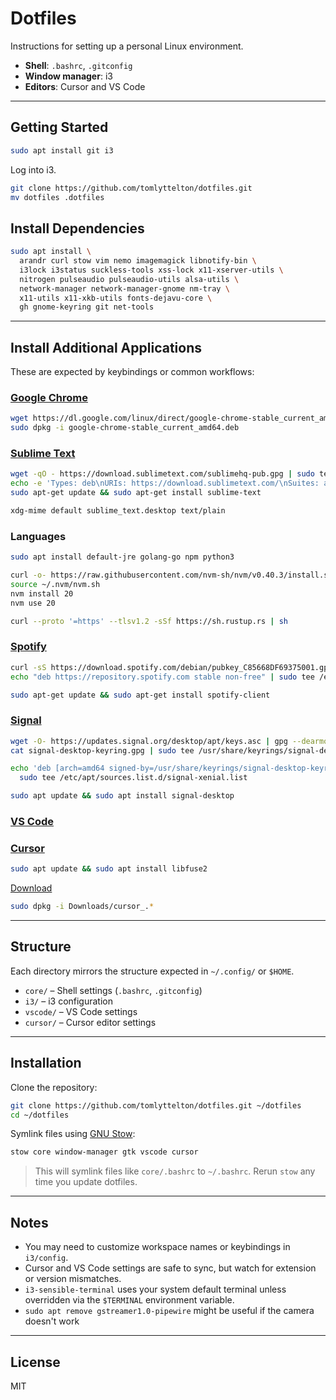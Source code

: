 # Dotfiles

Instructions for setting up a personal Linux environment.

- **Shell**: `.bashrc`, `.gitconfig`
- **Window manager**: i3
- **Editors**: Cursor and VS Code

---

## Getting Started

```bash
sudo apt install git i3
```

Log into i3.

```bash
git clone https://github.com/tomlyttelton/dotfiles.git
mv dotfiles .dotfiles
```

## Install Dependencies

```bash
sudo apt install \
  arandr curl stow vim nemo imagemagick libnotify-bin \
  i3lock i3status suckless-tools xss-lock x11-xserver-utils \
  nitrogen pulseaudio pulseaudio-utils alsa-utils \
  network-manager network-manager-gnome nm-tray \
  x11-utils x11-xkb-utils fonts-dejavu-core \
  gh gnome-keyring git net-tools
````

---

## Install Additional Applications

These are expected by keybindings or common workflows:

### [Google Chrome](https://www.google.com/chrome/)

```bash
wget https://dl.google.com/linux/direct/google-chrome-stable_current_amd64.deb
sudo dpkg -i google-chrome-stable_current_amd64.deb
```

### [Sublime Text](https://www.sublimetext.com/)

```bash
wget -qO - https://download.sublimetext.com/sublimehq-pub.gpg | sudo tee /etc/apt/keyrings/sublimehq-pub.asc > /dev/null
echo -e 'Types: deb\nURIs: https://download.sublimetext.com/\nSuites: apt/stable/\nSigned-By: /etc/apt/keyrings/sublimehq-pub.asc' | sudo tee /etc/apt/sources.list.d/sublime-text.sources
sudo apt-get update && sudo apt-get install sublime-text

xdg-mime default sublime_text.desktop text/plain
```

### Languages

```bash
sudo apt install default-jre golang-go npm python3

curl -o- https://raw.githubusercontent.com/nvm-sh/nvm/v0.40.3/install.sh | bash
source ~/.nvm/nvm.sh
nvm install 20
nvm use 20

curl --proto '=https' --tlsv1.2 -sSf https://sh.rustup.rs | sh
```

### [Spotify](https://www.spotify.com/)

```bash
curl -sS https://download.spotify.com/debian/pubkey_C85668DF69375001.gpg | sudo gpg --dearmor --yes -o /etc/apt/trusted.gpg.d/spotify.gpg
echo "deb https://repository.spotify.com stable non-free" | sudo tee /etc/apt/sources.list.d/spotify.list

sudo apt-get update && sudo apt-get install spotify-client
```

### [Signal](https://signal.org/)

```bash
wget -O- https://updates.signal.org/desktop/apt/keys.asc | gpg --dearmor > signal-desktop-keyring.gpg;
cat signal-desktop-keyring.gpg | sudo tee /usr/share/keyrings/signal-desktop-keyring.gpg > /dev/null

echo 'deb [arch=amd64 signed-by=/usr/share/keyrings/signal-desktop-keyring.gpg] https://updates.signal.org/desktop/apt xenial main' |\
  sudo tee /etc/apt/sources.list.d/signal-xenial.list

sudo apt update && sudo apt install signal-desktop
```

### [VS Code](https://code.visualstudio.com/)
### [Cursor](https://cursor.sh/)

```bash
sudo apt update && sudo apt install libfuse2
```

[Download](https://www.cursor.com/download) 

```bash
sudo dpkg -i Downloads/cursor_.*
```

---

## Structure

Each directory mirrors the structure expected in `~/.config/` or `$HOME`.

* `core/` – Shell settings (`.bashrc`, `.gitconfig`)
* `i3/` – i3 configuration
* `vscode/` – VS Code settings
* `cursor/` – Cursor editor settings

---

## Installation

Clone the repository:

```bash
git clone https://github.com/tomlyttelton/dotfiles.git ~/dotfiles
cd ~/dotfiles
```

Symlink files using [GNU Stow](https://www.gnu.org/software/stow/):

```bash
stow core window-manager gtk vscode cursor
```

> This will symlink files like `core/.bashrc` to `~/.bashrc`.
> Rerun `stow` any time you update dotfiles.

---

## Notes

* You may need to customize workspace names or keybindings in `i3/config`.
* Cursor and VS Code settings are safe to sync, but watch for extension or version mismatches.
* `i3-sensible-terminal` uses your system default terminal unless overridden via the `$TERMINAL` environment variable.
* `sudo apt remove gstreamer1.0-pipewire` might be useful if the camera doesn't work
---

## License

MIT
